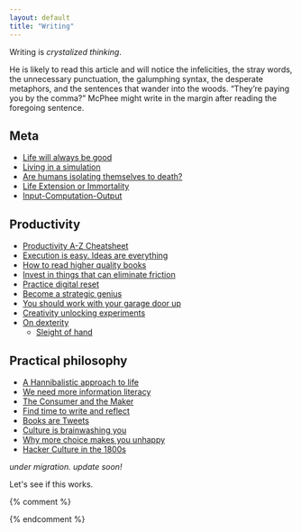 ```yaml
---
layout: default
title: "Writing"
---
```


Writing is *crystalized thinking*.

>
He is likely to read this article and will notice the infelicities, the stray words, the unnecessary punctuation, the galumphing syntax, the desperate metaphors, and the sentences that wander into the woods. “They’re paying you by the comma?” McPhee might write in the margin after reading the foregoing sentence.

## Meta
- [Life will always be good](/writing/life)
- [Living in a simulation](/writing/simulation)
- [Are humans isolating themselves to death?](/writing/isolation)
- [Life Extension or Immortality](/writing/lifeextension)
- [Input-Computation-Output](/writing/input)

## Productivity
- [Productivity A-Z Cheatsheet](/writing/productivity)
- [Execution is easy. Ideas are everything](/writing/execution)
- [How to read higher quality books](writing/readingbooks)
- [Invest in things that can eliminate friction](/writing/friction)
- [Practice digital reset](/writing/reset)
- [Become a strategic genius](/writing/genius)
- [You should work with your garage door up](/writing/garage)
- [Creativity unlocking experiments](/writing/creativity)
- [On dexterity](/writing/dexterity)
  - [Sleight of hand](/writing/Sleightofhand)

## Practical philosophy
- [A Hannibalistic approach to life](/writing/hannibal)
- [We need more information literacy](/writing/literacy)
- [The Consumer and the Maker](/writing/consumer)
- [Find time to write and reflect](/writing/reflect)
- [Books are Tweets](/writing/booksaretweets)
- [Culture is brainwashing you](/writing/culture)
- [Why more choice makes you unhappy](/writing/choice)
- [Hacker Culture in the 1800s](/writing/hacker)


*under migration. update soon!*

Let's see if this works. 

{% comment %}
<!-- {% capture numposts %}{{ site.posts | size }}{% endcapture %}
{% if numposts != '0' %}
## Talks by Year

{% for post in site.posts %}{% assign currentyear = post.date | date: "%Y" %}{% if currentyear != prevyear %}
### {{ currentyear }}
{% assign prevyear = currentyear %}{% endif %} - [{{ post.title }}]({{ site.baseurl }}{{ post.url }}) - {{ post.date | date: '%B %-d' }}
{% endfor %}
{% endif %} -->
{% endcomment %}